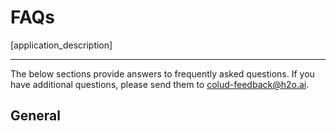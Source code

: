 # FAQs

[application_description]

---

The below sections provide answers to frequently asked questions. If you have additional questions, please send them to [colud-feedback@h2o.ai](mailto:cloud-feedback@h2o.ai 'cloud-feedback@h2o.ai').

## General
